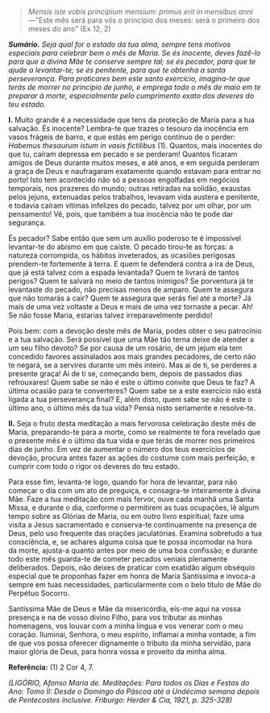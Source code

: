 > *Mensis iste vobis principium mensium: primus erit in mensibus anni* —”Este mês será para vós o princípio dos meses: será o primeiro dos meses do ano” (Ex 12, 2)

***Sumário.** Seja qual for o estado da tua alma, sempre tens motivos especiais para celebrar bem o mês de Maria. Se és inocente, deves fazê-lo para que a divina Mãe te conserve sempre tal; se és pecador, para que te ajude a levantar-te; se és penitente, para que te obtenha a santa perseverança. Para praticares bem este santo exercício, imagina-te que terás de morrer no princípio de junho, e emprega todo o mês de maio em te preparar à morte, especialmente pelo cumprimento exato dos deveres do teu estado.*

**I.** Muito grande é a necessidade que tens da proteção de Maria para a tua salvação. És inocente? Lembra-te que trazes o tesouro da inocência em vasos frágeis de barro, e que estás em perigo contínuo de o perder: *Habemus thesaurum istum in vasis fictilibus* (1). Quantos, mais inocentes do que tu, caíram depressa em pecado e se perderam! Quantos ficaram amigos de Deus durante muitos meses, e até anos, e em seguida perderam a graça de Deus e naufragaram exatamente quando estavam para entrar no porto! Isto tem acontecido não só a pessoas engolfadas em negócios temporais, nos prazeres do mundo; outras retiradas na solidão, exaustas pelos jejuns, extenuadas pelos trabalhos, levavam vida austera e penitente, e todavia caíram vítimas infelizes do pecado, talvez por um olhar, por um pensamento! Vê, pois, que também a tua inocência não te pode dar segurança.

És pecador? Sabe então que sem um auxílio poderoso te é impossível levantar-te do abismo em que caíste. O pecado tirou-te as forças: a natureza corrompida, os hábitos inveterados, as ocasiões perigosas prendem-te fortemente à terra. E quem te defenderá contra a ira de Deus, que já está talvez com a espada levantada? Quem te livrará de tantos perigos? Quem te salvará no meio de tantos inimigos? Se porventura já te levantaste do pecado, não precisas menos de amparo. Quem te assegura que não tomarás a cair? Quem te assegura que serás fiel até a morte? Já mais de uma vez voltaste a Deus e mais de uma vez tornaste a pecar. Ah! Se não fosse Maria, estarias talvez irreparavelmente perdido!

Pois bem: com a devoção deste mês de Maria, podes obter o seu patrocínio e a tua salvação. Será possível que uma Mãe tão terna deixe de atender a um seu filho devoto? Se por causa de um rosário, de um jejum ela tem concedido favores assinalados aos mais grandes pecadores, de certo não te negará, se a servires durante um mês inteiro. Mas ai de ti, se perderes a presente graça! Ai de ti se, começando bem, depois de passados dias refrouxares! Quem sabe se não é este o último convite que Deus te faz? A última ocasião para te converteres? Quem sabe se a este exercício não está ligada a tua perseverança final? E, além disto, quem sabe se não é este o último ano, o último mês da tua vida? Pensa nisto seriamente e resolve-te.

**II.** Seja o fruto desta meditação a mais fervorosa celebração deste mês de Maria, preparando-te para a morte, como se realmente te fora revelado que o presente mês é o último da tua vida e que terás de morrer nos primeiros dias de junho. Em vez de aumentar o número dos teus exercícios de devoção, procura antes fazer as ações do costume com mais perfeição, e cumprir com todo o rigor os deveres do teu estado.

Para esse fim, levanta-te logo, quando for hora de levantar, para não começar o dia com um ato de preguiça, e consagra-te inteiramente à divina Mãe. Faze a tua meditação com mais fervor, ouve cada manhã uma Santa Missa, e durante o dia, conforme o permitirem as tuas ocupações, lê algum tempo sobre as Glórias de Maria, ou em outro livro espiritual; faze uma visita a Jesus sacramentado e conserva-te continuamente na presença de Deus, pelo uso frequente das orações jaculatórias. Examina sobretudo a tua consciência, e, se achares alguma coisa que te possa incomodar na hora da morte, ajusta-a quanto antes por meio de uma boa confissão; e durante todo este mês guarda-te de cometer pecados veniais plenamente deliberados. Depois, não deixes de praticar com exatidão algum obséquio especial que te proponhas fazer em honra de Maria Santíssima e invoca-a sempre em tuas necessidades, particularmente com o belo título de Mãe do Perpétuo Socorro.

Santíssima Mãe de Deus e Mãe da misericórdia, eis-me aqui na vossa presença e na de vosso divino Filho, para vos tributar as minhas homenagens, vos louvar com a minha língua e vos venerar com o meu coração. Iluminai, Senhora, o meu espírito, inflamai a minha vontade, a fim de que vos possa oferecer dignamente o tributo da minha servidão, para maior glória de Deus, para honra vossa e proveito da minha alma.

**Referência:** (1) 2 Cor 4, 7.

*(LIGÓRIO, Afonso Maria de. Meditações: Para todos os Dias e Festas do Ano: Tomo II: Desde o Domingo da Páscoa até a Undécima semana depois de Pentecostes inclusive. Friburgo: Herder & Cia, 1921, p. 325-328)*
